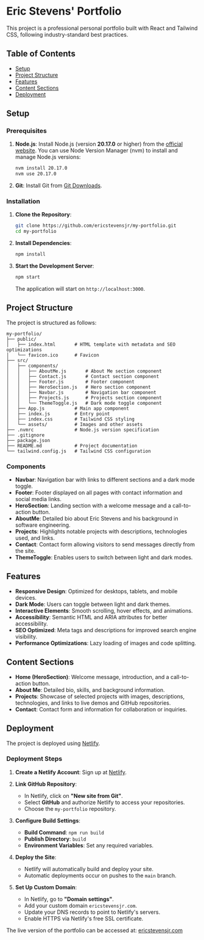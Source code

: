 # Eric Stevens' Portfolio

This project is a professional personal portfolio built with React and Tailwind CSS, following industry-standard best practices.

## Table of Contents

- [Setup](#setup)
- [Project Structure](#project-structure)
- [Features](#features)
- [Content Sections](#content-sections)
- [Deployment](#deployment)

## Setup

### Prerequisites

1. **Node.js**: Install Node.js (version **20.17.0** or higher) from the [official website](https://nodejs.org/en/download/). You can use Node Version Manager (nvm) to install and manage Node.js versions:

   ```bash
   nvm install 20.17.0
   nvm use 20.17.0
   ```

2. **Git**: Install Git from [Git Downloads](https://git-scm.com/downloads).

### Installation

1. **Clone the Repository**:

   ```bash
   git clone https://github.com/ericstevensjr/my-portfolio.git
   cd my-portfolio
   ```

2. **Install Dependencies**:

   ```bash
   npm install
   ```

3. **Start the Development Server**:

   ```bash
   npm start
   ```

   The application will start on `http://localhost:3000`.

## Project Structure

The project is structured as follows:

```
my-portfolio/
├── public/
│   ├── index.html       # HTML template with metadata and SEO optimizations
│   └── favicon.ico      # Favicon
├── src/
│   ├── components/
│   │   ├── AboutMe.js       # About Me section component
│   │   ├── Contact.js       # Contact section component
│   │   ├── Footer.js        # Footer component
│   │   ├── HeroSection.js   # Hero section component
│   │   ├── Navbar.js        # Navigation bar component
│   │   ├── Projects.js      # Projects section component
│   │   └── ThemeToggle.js   # Dark mode toggle component
│   ├── App.js           # Main app component
│   ├── index.js         # Entry point
│   ├── index.css        # Tailwind CSS styling
│   └── assets/          # Images and other assets
├── .nvmrc               # Node.js version specification
├── .gitignore
├── package.json
├── README.md            # Project documentation
└── tailwind.config.js   # Tailwind CSS configuration
```

### Components

- **Navbar**: Navigation bar with links to different sections and a dark mode toggle.
- **Footer**: Footer displayed on all pages with contact information and social media links.
- **HeroSection**: Landing section with a welcome message and a call-to-action button.
- **AboutMe**: Detailed bio about Eric Stevens and his background in software engineering.
- **Projects**: Highlights notable projects with descriptions, technologies used, and links.
- **Contact**: Contact form allowing visitors to send messages directly from the site.
- **ThemeToggle**: Enables users to switch between light and dark modes.

## Features

- **Responsive Design**: Optimized for desktops, tablets, and mobile devices.
- **Dark Mode**: Users can toggle between light and dark themes.
- **Interactive Elements**: Smooth scrolling, hover effects, and animations.
- **Accessibility**: Semantic HTML and ARIA attributes for better accessibility.
- **SEO Optimized**: Meta tags and descriptions for improved search engine visibility.
- **Performance Optimizations**: Lazy loading of images and code splitting.

## Content Sections

- **Home (HeroSection)**: Welcome message, introduction, and a call-to-action button.
- **About Me**: Detailed bio, skills, and background information.
- **Projects**: Showcase of selected projects with images, descriptions, technologies, and links to live demos and GitHub repositories.
- **Contact**: Contact form and information for collaboration or inquiries.

## Deployment

The project is deployed using [Netlify](https://www.netlify.com/).

### Deployment Steps

1. **Create a Netlify Account**: Sign up at [Netlify](https://app.netlify.com/signup).

2. **Link GitHub Repository**:

   - In Netlify, click on **"New site from Git"**.
   - Select **GitHub** and authorize Netlify to access your repositories.
   - Choose the `my-portfolio` repository.

3. **Configure Build Settings**:

   - **Build Command**: `npm run build`
   - **Publish Directory**: `build`
   - **Environment Variables**: Set any required variables.

4. **Deploy the Site**:

   - Netlify will automatically build and deploy your site.
   - Automatic deployments occur on pushes to the `main` branch.

5. **Set Up Custom Domain**:

   - In Netlify, go to **"Domain settings"**.
   - Add your custom domain `ericstevensjr.com`.
   - Update your DNS records to point to Netlify's servers.
   - Enable HTTPS via Netlify's free SSL certificate.

The live version of the portfolio can be accessed at: [ericstevensjr.com](https://ericstevensjr.com)